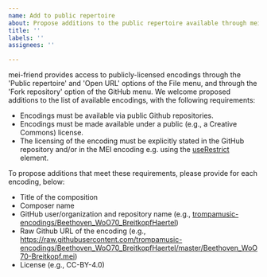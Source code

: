 ```yaml
---
name: Add to public repertoire
about: Propose additions to the public repertoire available through mei-friend
title: ''
labels: ''
assignees: ''

---
```


mei-friend provides access to publicly-licensed encodings through the 'Public repertoire' and 'Open URL' options of the File menu, and through the 'Fork repository' option of the GitHub menu. We welcome proposed additions to the list of available encodings, with the following requirements: 

* Encodings must be available via public Github repositories.
* Encodings must be made available under a public (e.g., a Creative Commons) license. 
* The licensing of the encoding must be explicitly stated in the GitHub repository and/or in the MEI encoding e.g. using the [useRestrict](https://music-encoding.org/guidelines/v4/elements/userestrict) element.

To propose additions that meet these requirements, please provide for each encoding, below:

* Title of the composition
* Composer name
* GitHub user/organization and repository name (e.g., [trompamusic-encodings/Beethoven_WoO70_BreitkopfHaertel](https://github.com/trompamusic-encodings/Beethoven_WoO70_BreitkopfHaertel))
* Raw Github URL of the encoding (e.g., https://raw.githubusercontent.com/trompamusic-encodings/Beethoven_WoO70_BreitkopfHaertel/master/Beethoven_WoO70-Breitkopf.mei)
* License (e.g., CC-BY-4.0)
